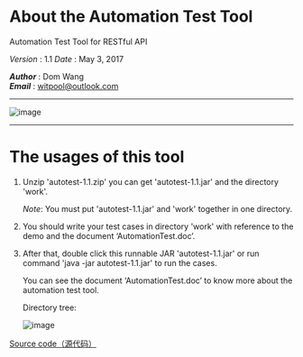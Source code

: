 # About the Automation Test Tool 

Automation Test Tool for RESTful API

_Version_	:  1.1
_Date_	:  May 3, 2017

**_Author_** :  Dom Wang<br/>
**_Email_**	:  witpool@outlook.com

---------------------------------------------------------------------------------------------------------------------

![image](https://raw.githubusercontent.com/wangyudongdom/Automation-Test-Tool/master/screenshot_3.png)


---------------------------------------------------------------------------------------------------------------------
# The usages of this tool

1. Unzip 'autotest-1.1.zip' you can get 'autotest-1.1.jar' and the directory 'work'.

   *Note*: You must put 'autotest-1.1.jar' and 'work' together in one directory.

2. You should write your test cases in directory 'work' with reference to the demo and the document ‘AutomationTest.doc’.

3. After that, double click this runnable JAR 'autotest-1.1.jar' or run command 'java -jar autotest-1.1.jar' to run the cases.

   You can see the document ‘AutomationTest.doc’ to know more about the automation test tool.
   
   Directory tree: 

   ![image](https://raw.githubusercontent.com/wangyudongdom/Automation-Test-Tool/master/screenshot_4.png)

[Source code（源代码）](https://github.com/wangyudongdom/automation-test-tool/blob/master/AutotestTool-V1.0.zip)
